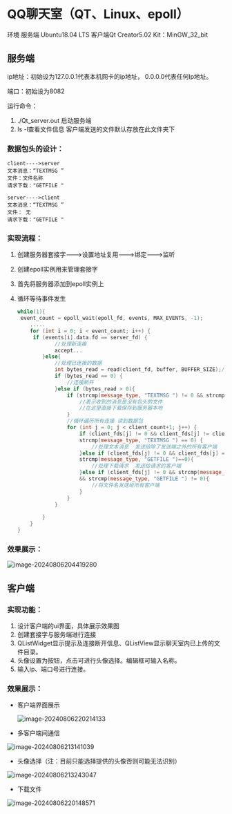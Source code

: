 # QQ聊天室（QT、Linux、epoll）

环境    服务端  Ubuntu18.04 LTS
            客户端Qt Creator5.02    Kit：MinGW_32_bit

## 服务端

ip地址：初始设为127.0.0.1代表本机网卡的ip地址，
		0.0.0.0代表任何Ip地址。

端口：初始设为8082



运行命令：

1. ./Qt_server.out   启动服务端
2. ls -l查看文件信息  客户端发送的文件默认存放在此文件夹下



### 数据包头的设计：

```
client---->server
文本消息：“TEXTMSG ”
文件：文件名称
请求下载："GETFILE "

server---->client
文本消息：“TEXTMSG ”
文件： 无
请求下载："GETFILE "
```



### 实现流程：

1. 创建服务器套接字--->设置地址复用--->绑定--->监听

2. 创建epoll实例用来管理套接字

3. 首先将服务器添加到epoll实例上

4. 循环等待事件发生

   ```c++
   while(1){
   	event_count = epoll_wait(epoll_fd, events, MAX_EVENTS, -1);
       .....
       for (int i = 0; i < event_count; i++) {
       	if (events[i].data.fd == server_fd) {
               //处理新连接
               accept...
           }else{
               //处理已连接的数据
               int bytes_read = read(client_fd, buffer, BUFFER_SIZE);//将数据读取到buffer中
               if (bytes_read == 0) {
                   //连接断开
               }else if (bytes_read > 0){
                   if (strcmp(message_type, "TEXTMSG ") != 0 && strcmp(message_type, "GETFILE ") != 0){
                       //表示收到的消息是没有包头的文件
                       //在这里直接下载保存到服务器本地
                   }
                   //循环遍历所有连接 读到数据包
                   for (int j = 0; j < client_count+1; j++) {
                       if (client_fds[j] != 0 && client_fds[j] != client_fd && 
                       strcmp(message_type, "TEXTMSG ") == 0) {
                           //处理文本消息  发送给除了发送端之外的所有客户端
                       }else if (client_fds[j] != 0 && client_fds[j] == client_fd && 
                       strcmp(message_type, "GETFILE ")==0){
                           //处理下载请求  发送给请求的客户端
                       }else if (client_fds[j] != 0 && strcmp(message_type, "TEXTMSG ") != 0 
                       && strcmp(message_type, "GETFILE ") != 0){
                           //将文件名发送给所有客户端
                       }
                   }
               }
               
           }
       }
   }
   ```

   

### 效果展示：

<img src="C:\Users\davincideng\AppData\Roaming\Typora\typora-user-images\image-20240806204419280.png" alt="image-20240806204419280"  />

## 客户端

### 实现功能：

1. 设计客户端的ui界面，具体展示效果图
2. 创建套接字与服务端进行连接
3. QListWidget显示提示及连接断开信息、QListView显示聊天室内已上传的文件目录。
4. 头像设置为按钮，点击可进行头像选择。编辑框可输入名称。
5. 输入ip、端口号进行连接。

### 效果展示：

- 客户端界面展示

  ![image-20240806220214133](C:\Users\davincideng\AppData\Roaming\Typora\typora-user-images\image-20240806220214133.png)

- 多客户端间通信

![image-20240806213141039](C:\Users\davincideng\AppData\Roaming\Typora\typora-user-images\image-20240806213141039.png)

- 头像选择（注：目前只能选择提供的头像否则可能无法识别）

![image-20240806213243047](C:\Users\davincideng\AppData\Roaming\Typora\typora-user-images\image-20240806213243047.png)

- 下载文件

![image-20240806220148571](C:\Users\davincideng\AppData\Roaming\Typora\typora-user-images\image-20240806220148571.png)

















